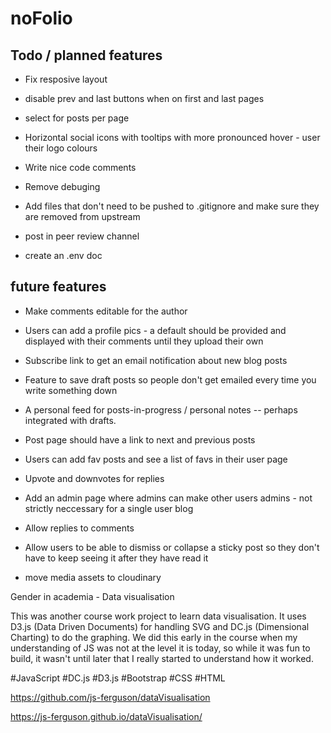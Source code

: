 # noFolio

## Todo / planned features

* Fix resposive layout 

* disable prev and last buttons when on first and last pages

* select for posts per page

* Horizontal social icons with tooltips with more pronounced hover - user their logo colours

* Write nice code comments

* Remove debuging 

* Add files that don't need to be pushed to .gitignore and make sure they are removed from upstream

* post in peer review channel

* create an .env doc

## future features

* Make comments editable for the author

* Users can add a profile pics - a default should be provided and displayed with their comments until they upload their own

* Subscribe link to get an email notification about new blog posts

* Feature to save draft posts so people don't get emailed every time you write something down

* A personal feed for posts-in-progress / personal notes -- perhaps integrated with drafts. 

* Post page should have a link to next and previous posts

* Users can add fav posts and see a list of favs in their user page

* Upvote and downvotes for replies

* Add an admin page where admins can make other users admins - not strictly neccessary for a single user blog

* Allow replies to comments

* Allow users to be able to dismiss or collapse a sticky post so they don't have to keep seeing it after they have read it

* move media assets to cloudinary


Gender in academia - Data visualisation


This was another course work project to learn data visualisation. It uses D3.js (Data Driven Documents) for handling SVG and DC.js (Dimensional Charting) to do the graphing. We did this early in the course when my understanding of JS was not at the level it is today, so while it was fun to build, it wasn't until later that I really started to understand how it worked.  

#JavaScript #DC.js #D3.js #Bootstrap #CSS #HTML

https://github.com/js-ferguson/dataVisualisation

https://js-ferguson.github.io/dataVisualisation/